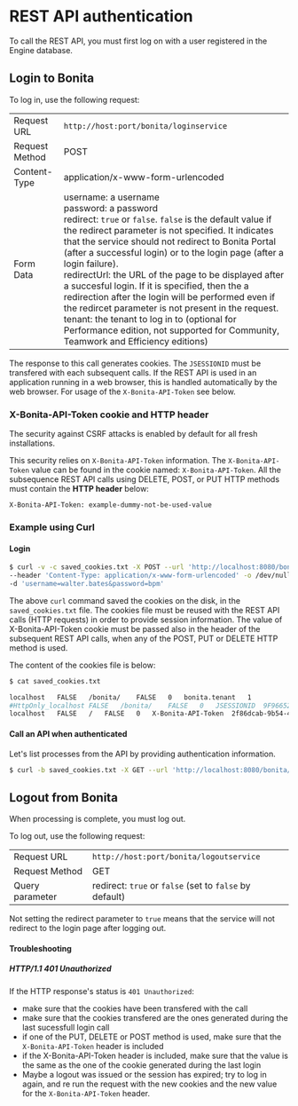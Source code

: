 # REST API authentication

To call the REST API, you must first log on with a user registered in the Engine database.

## Login to Bonita

To log in, use the following request:

|                |                                                                                                                                                                                                                                                                                                                                                                                                                                    |
| :------------- | :--------------------------------------------------------------------------------------------------------------------------------------------------------------------------------------------------------------------------------------------------------------------------------------------------------------------------------------------------------------------------------------------------------------------------------- |
| Request URL    | `http://host:port/bonita/loginservice`                                                                                                                                                                                                                                                                                                                                                                                             |
| Request Method | POST                                                                                                                                                                                                                                                                                                                                                                                                                               |
| Content-Type   | application/x-www-form-urlencoded                                                                                                                                                                                                                                                                                                                                                                                                  |
| Form Data      | username: a username<br/>password: a password <br/>redirect: `true` or `false`. `false` is the default value if the redirect parameter is not specified. It indicates that the service should not redirect to Bonita Portal (after a successful login) or to the login page (after a login failure).<br/>redirectUrl: the URL of the page to be displayed after a succesful login. If it is specified, then the a redirection after the login will be performed even if the redircet parameter is not present in the request.<br/>tenant: the tenant to log in to (optional for Performance edition, not supported for Community, Teamwork and Efficiency editions) |

The response to this call generates cookies.
The `JSESSIONID` must be transfered with each subsequent calls. If the REST API is used in an application running in a web browser, this is handled automatically by the web browser.
For usage of the `X-Bonita-API-Token` see below.

### X-Bonita-API-Token cookie and HTTP header

The security against CSRF attacks is enabled by default for all fresh installations.

This security relies on `X-Bonita-API-Token` information. The `X-Bonita-API-Token` value can be found in the cookie named: `X-Bonita-API-Token`. All the subsequence REST API calls using DELETE, POST, or PUT HTTP methods must contain the **HTTP header** below:

```
X-Bonita-API-Token: example-dummy-not-be-used-value
```

### Example using Curl

#### Login

```bash
$ curl -v -c saved_cookies.txt -X POST --url 'http://localhost:8080/bonita/loginservice' \
--header 'Content-Type: application/x-www-form-urlencoded' -o /dev/null \
-d 'username=walter.bates&password=bpm'
```

The above `curl` command saved the cookies on the disk, in the `saved_cookies.txt` file.
The cookies file must be reused with the REST API calls (HTTP requests) in order to provide session information.
The value of X-Bonita-API-Token cookie must be passed also in the header of the subsequent REST API calls, when any of the POST, PUT or DELETE HTTP method is used.

The content of the cookies file is below:

```bash
$ cat saved_cookies.txt

localhost	FALSE	/bonita/	FALSE	0	bonita.tenant	1
#HttpOnly_localhost	FALSE	/bonita/	FALSE	0	JSESSIONID	9F9665280B367259AC421378B69C3244
localhost	FALSE	/	FALSE	0	X-Bonita-API-Token	2f86dcab-9b54-45e6-8eb1-f82c2a2f8e25
```

#### Call an API when authenticated

Let's list processes from the API by providing authentication information.

```bash
$ curl -b saved_cookies.txt -X GET --url 'http://localhost:8080/bonita/API/bpm/process?c=100&p=0'
```

## Logout from Bonita

When processing is complete, you must log out.

To log out, use the following request:

|                 |                                               |
| :-------------- | :-------------------------------------------- |
| Request URL     | `http://host:port/bonita/logoutservice`       |
| Request Method  | GET                                           |
| Query parameter | redirect: `true` or `false` (set to `false` by default) |

Not setting the redirect parameter to `true` means that the service will not redirect to the login page after logging out.

#### Troubleshooting

##### HTTP/1.1 401 Unauthorized

If the HTTP response's status is `401 Unauthorized`:

- make sure that the cookies have been transfered with the call
- make sure that the cookies transfered are the ones generated during the last sucessfull login call
- if one of the PUT, DELETE or POST method is used, make sure that the `X-Bonita-API-Token` header is included
- if the X-Bonita-API-Token header is included, make sure that the value is the same as the one of the cookie generated during the last login
- Maybe a logout was issued or the session has expired; try to log in again, and re run the request with the new cookies and the new value for the `X-Bonita-API-Token` header.
